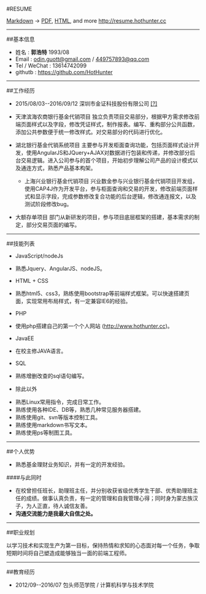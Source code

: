 ﻿#RESUME

[Markdown](https://resume.hothunter.cc/RESUME.md) -> [PDF](https://resume.hothunter.cc/RESUME.pdf), [HTML](http://resume.hothunter.cc/RESUME.html), and more
<http://resume.hothunter.cc>

---

##基本信息
 
* 姓名  : **郭浩特**           1993/08
* Email : odin.guott@gmail.com  /   449757893@qq.com
* Tel / WeChat : 13614742099
* githutb : <https://github.com/HotHunter>

---

##工作经历
* 2015/08/03--2016/09/12  深圳市金证科技股份有限公司 [[?]](http://baike.baidu.com/link?url=WE0Mrg-UpS--40Ap5--9oBhfqMg4jLlCujpP32Gws6cj1ZWtaiaAZFjPf1A-N86yqrt_P77KBexmoS8O2sSgFq)

 + 天津滨海农商银行基金代销项目
	独立负责项目交易部分，根据甲方需求修改前端页面样式以及字段，修改凭证样式，制作报表。编写、重构部分公共函数，添加公共参数便于统一修改样式。对交易部分的代码进行优化。
 

 + 湖北银行基金代销系统项目
   主要参与开发柜面查询功能，包括页面样式设计开发，使用AngularJS和JQuery+AJAX对数据进行包装和传递，并修改部分后台交易逻辑。进入公司参与的首个项目，开始初步理解公司产品的设计模式以及通连方式，熟悉产品基本构架。
   
   + 上海兴业银行基金代销项目
   兴业数金参与兴业银行基金代销项目开发组，使用CAP4J作为开发平台，参与柜面查询和交易的开发，修改前端页面样式和显示字段，完成参数修改复合功能的后台逻辑，修改通连报文，以及测试阶段修改bug。
   
 + 大额存单项目
   部门从新研发的项目，参与项目底层框架的搭建，基本需求的制定，部分交易页面的编写。

 


---

##技能列表

* JavaScript/nodeJs
 + 熟悉Jquery、AngularJS、nodeJS。
* HTML + CSS
 + 熟悉html5、css3，熟练使用bootstrap等前端样式框架。可以快速搭建页面，实现常用布局样式，有一定兼容IE6的经验。
* PHP
 + 使用php搭建自己的第一个个人网站 (<http://www.hothunter.cc>)。
* JavaEE
 + 在校主修JAVA语言。
* SQL
 + 熟练增删改查的sql语句编写。
* 除此以外
 + 熟悉Linux常用指令，完成日常工作。
 + 熟练使用各种IDE、DB等，熟悉几种常见服务器搭建。
 + 熟练使用git、svn等版本控制工具。
 + 熟练使用markdown书写文本。
 + 熟练使用ps等制图工具。
 
---

##个人优势
* 熟悉基金理财业务知识，并有一定的开发经验。


####与此同时

* 在校曾担任班长，助理班主任，并分别收获省级优秀学生干部、优秀助理班主任的成绩。做事认真负责，有一定的管理和自我管理心得；同时身为蒙古族汉子，为人正直，待人诚信友善。
* **沟通交流能力是我最大自信之处。**

---

##职业规划

以学习技术和实现生产为第一目标，保持热情和求知的心态面对每一个任务，争取短期时间将自己塑造成能够独当一面的前端工程师。

---

##教育经历
* 2012/09--2016/07  包头师范学院 / 计算机科学与技术学院
